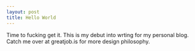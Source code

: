 ```yaml
---
layout: post
title: Hello World
---
```


Time to fucking get it.  This is my debut into wrting for my personal blog.  Catch me over at greatjob.is for more design philosophy.